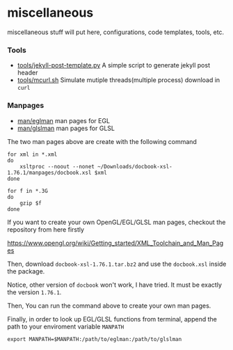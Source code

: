 # miscellaneous
miscellaneous stuff will put here, configurations, code templates, tools, etc.

### Tools
* [tools/jekyll-post-template.py](tools/jekyll-post-template.py) A simple script to generate jekyll post header
* [tools/mcurl.sh](tools/mcurl.sh) Simulate mutiple threads(multiple process) download in `curl`

### Manpages
* [man/eglman](man/eglman) man pages for EGL
* [man/glslman](man/glslman) man pages for GLSL

The two man pages above are create with the following command

```shell
for xml in *.xml
do 
    xsltproc --noout --nonet ~/Downloads/docbook-xsl-1.76.1/manpages/docbook.xsl $xml
done

for f in *.3G
do
    gzip $f
done
```

If you want to create your own OpenGL/EGL/GLSL man pages, checkout the repository from here firstly

https://www.opengl.org/wiki/Getting_started/XML_Toolchain_and_Man_Pages

Then, download `docbook-xsl-1.76.1.tar.bz2` and use the `docbook.xsl` inside the package.

Notice, other version of `docbook` won't work, I have tried. It must be exactly the version `1.76.1`.

Then, You can run the command above to create your own man pages.

Finally, in order to look up EGL/GLSL functions from terminal, append the path to your enviroment variable `MANPATH`

```shell
export MANPATH=$MANPATH:/path/to/eglman:/path/to/glslman
```
